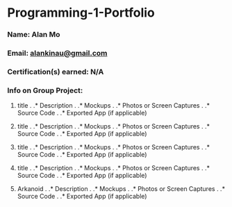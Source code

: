# Programming-1-Portfolio

### Name: Alan Mo

### Email: alankinau@gmail.com

### Certification(s) earned: N/A

### Info on Group Project:

1. title
. .* Description
. .* Mockups
. .* Photos or Screen Captures
. .* Source Code
. .* Exported App (if applicable)

2. title
. .* Description
. .* Mockups
. .* Photos or Screen Captures
. .* Source Code
. .* Exported App (if applicable)

3. title
. .* Description
. .* Mockups
. .* Photos or Screen Captures
. .* Source Code
. .* Exported App (if applicable)

4. title
. .* Description
. .* Mockups
. .* Photos or Screen Captures
. .* Source Code
. .* Exported App (if applicable)

5. Arkanoid
. .* Description
. .* Mockups
. .* Photos or Screen Captures
. .* Source Code
. .* Exported App (if applicable)
